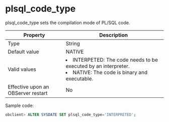 plsql_code_type
====================================

plsql_code_type sets the compilation mode of PL/SQL code.


| Property | Description |
|------------------|--------------------------------------------------------------------------------------------------------------------------|
| Type | String |
| Default value | NATIVE |
| Valid values | <li> INTERPETED: The code needs to be executed by an interpreter.   <li> NATIVE: The code is binary and executable. |
| Effective upon an OBServer restart | No |



Sample code:

```sql
obclient> ALTER SYSDATE SET plsql_code_type='INTERPRETED';
```


